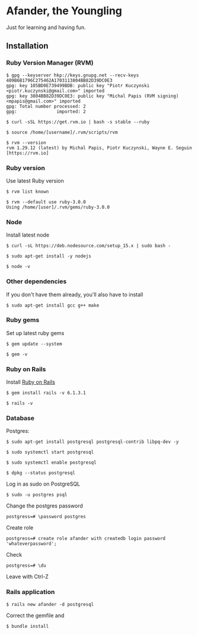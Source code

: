 # Afander,  the Youngling

Just for learning and having fun.

## Installation

### Ruby Version Manager (RVM)

    $ gpg --keyserver hkp://keys.gnupg.net --recv-keys 409B6B1796C275462A1703113804BB82D39DC0E3 
    gpg: key 105BD0E739499BDB: public key "Piotr Kuczynski <piotr.kuczynski@gmail.com>" imported
    gpg: key 3804BB82D39DC0E3: public key "Michal Papis (RVM signing) <mpapis@gmail.com>" imported
    gpg: Total number processed: 2
    gpg:               imported: 2

    $ curl -sSL https://get.rvm.io | bash -s stable --ruby

    $ source /home/[username]/.rvm/scripts/rvm

    $ rvm --version
    rvm 1.29.12 (latest) by Michal Papis, Piotr Kuczynski, Wayne E. Seguin [https://rvm.io]

### Ruby version

Use latest Ruby version

    $ rvm list known

    $ rvm --default use ruby-3.0.0
    Using /home/[user]/.rvm/gems/ruby-3.0.0

### Node

Install latest node

    $ curl -sL https://deb.nodesource.com/setup_15.x | sudo bash -

    $ sudo apt-get install -y nodejs

    $ node -v

### Other dependencies

If you don't have them already, you'll also have to install 

    $ sudo apt-get install gcc g++ make

### Ruby gems

Set up latest ruby gems

    $ gem update --system

    $ gem -v

### Ruby on Rails

Install [Ruby on Rails](https://rubygems.org/gems/rails/versions)

    $ gem install rails -v 6.1.3.1

    $ rails -v

### Database

Postgres:

    $ sudo apt-get install postgresql postgresql-contrib libpq-dev -y

    $ sudo systemctl start postgresql

    $ sudo systemctl enable postgresql

    $ dpkg --status postgresql

Log in as sudo on PostgreSQL

    $ sudo -u postgres psql

Change the postgres password

    postgress=# \password postgres

Create role

    postgress=# create role afander with createdb login password 'whateverpassword';

Check

    postgress=# \du

Leave with Ctrl-Z

### Rails application

    $ rails new afander -d postgresql

Correct the gemfile and

    $ bundle install